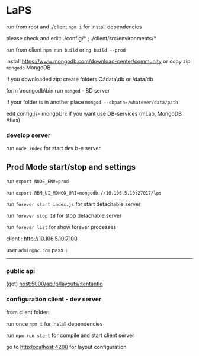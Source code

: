 # LaPS

run from root and ./client `npm i`  for install dependencies 

please check and edit: ./config/* ; ./client/src/environments/*

run from client `npm run build` or `ng build --prod`

install <https://www.mongodb.com/download-center/community> or copy zip `mongodb` MongoDB

if you downloaded zip: create folders C:\data\db or /data/db 

form \mongodb\bin run `mongod` - BD server

if your folder is in another place `mongod --dbpath=/whatever/data/path`

edit config.js- mongoUri: if you want use DB-services (mLab, MongoDB Atlas)

### develop server
run `node index` for start dev b-e server

## Prod Mode start/stop and settings

run `export NODE_ENV=prod`

run `export RBM_UI_MONGO_URI=mongodb://10.106.5.10:27017/lps`

run `forever start index.js` for start detachable server

run `forever stop Id` for stop detachable server

run `forever list` for show forever processes

client : <http://10.106.5.10:7100>

user `admin@nc.com`  pass `1`



-------------------------------------------
### public api 

(get) <host:5000/api/p/layouts/:tentantId>

### configuration client - dev server

from client folder:
 
run once `npm i` for install dependencies 

run `npm run start` for compile and start client server

go to <http:localhost:4200> for layout configuration
